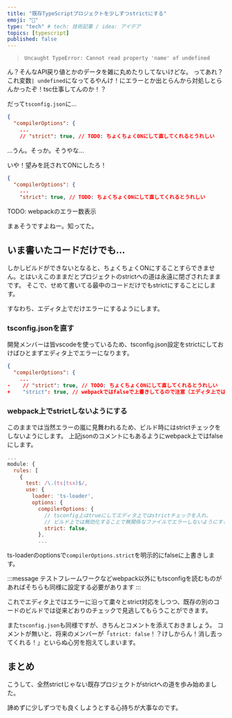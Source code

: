 ```yaml
---
title: "既存TypeScriptプロジェクトを少しずつstrictにする"
emoji: "🕌"
type: "tech" # tech: 技術記事 / idea: アイデア
topics: [typescript]
published: false
---
```


> `Uncaught TypeError: Cannot read property 'name' of undefined`

ん？そんなAPI戻り値とかのデータを雑に丸めたりしてないけどな。
ってあれ？これ変数`| undefined`になってるやんけ！にエラーとか出とらんから対処しとらんかったぞ！tsc仕事してんのか！？

だって`tsconfig.json`に...
```json:tsconfig.json
{
  "compilerOptions": {
    ...
    // "strict": true, // TODO: ちょくちょくONにして直してくれるとうれしい
```

...うん。そっか。そうやな...

いや！望みを託されてONにしたろ！

```json:tsconfig.json
{
  "compilerOptions": {
    ...
    "strict": true, // TODO: ちょくちょくONにして直してくれるとうれしい
```

TODO: webpackのエラー数表示

まぁそうですよねー。知ってた。

## いま書いたコードだけでも...
しかしビルドができないとなると、ちょくちょくONにすることすらできません。とはいえこのままだとプロジェクトのstrictへの道は永遠に閉ざされたままです。
そこで、せめて書いてる最中のコードだけでもstrictにすることにします。

すなわち、エディタ上でだけエラーにするようにします。

### tsconfig.jsonを直す
開発メンバーは皆vscodeを使っているため、tsconfig.json設定をstrictにしておけばひとまずエディタ上でエラーになります。

```diff:tsconfig.json
{
  "compilerOptions": {
    ...
-    // "strict": true, // TODO: ちょくちょくONにして直してくれるとうれしい
+    "strict": true, // webpackではfalseで上書きしてるので注意（エディタ上では有効）
```

### webpack上でstrictしないようにする
このままでは当然エラーの嵐に見舞われるため、ビルド時にはstrictチェックをしないようにします。
上記jsonのコメントにもあるようにwebpack上ではfalseにします。

```javascript:webpack.config.js
...
module: {
  rules: [
    {
      test: /\.(ts|tsx)$/,
      use: {
        loader: 'ts-loader',
        options: {
          compilerOptions: {
            // tsconfig上はtrueにしてエディタ上ではstrictチェックを入れ、
            // ビルド上では無効化することで無関係なファイルでエラーしないようにする
            strict: false,
          },
          ...
```

ts-loaderのoptionsで`compilerOptions.strict`を明示的にfalseに上書きします。

:::message
テストフレームワークなどwebpack以外にもtsconfigを読むものがあればそちらも同様に設定する必要があります
:::

これでエディタ上ではエラーに沿って粛々とstrict対応をしつつ、既存の別のコードのビルドでは従来どおりのチェックで見逃してもらうことができます。

また`tsconfig.json`も同様ですが、きちんとコメントを添えておきましょう。
コメントが無いと、将来のメンバーが「`strict: false`！？けしからん！消し去ってくれる！」といらぬ心労を抱えてしまいます。

## まとめ
こうして、全然strictじゃない既存プロジェクトがstrictへの道を歩み始めました。

諦めずに少しずつでも良くしようとする心持ちが大事なのです。

